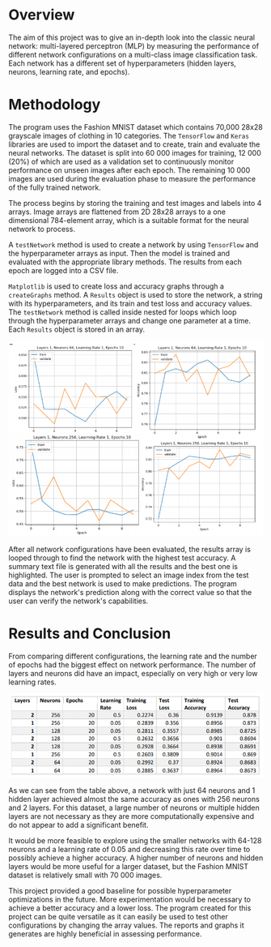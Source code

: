 # Overview
The aim of this project was to give an in-depth look into the classic neural network: multi-layered perceptron (MLP) by measuring the performance of different network configurations on a multi-class image classification task. Each network has a different set of hyperparameters (hidden layers, neurons, learning rate, and epochs).

# Methodology
The program uses the Fashion MNIST dataset which contains 70,000 28x28 grayscale images of clothing in 10 categories. The `TensorFlow` and `Keras` libraries are used to import the dataset and to create, train and evaluate the neural networks. The dataset is split into 60 000 images for training, 12 000 (20%) of which are used as a validation set to continuously monitor performance on unseen images after each epoch. The remaining 10 000 images are used during the evaluation phase to measure the performance of the fully trained network.

The process begins by storing the training and test images and labels into 4 arrays. Image arrays are flattened from 2D 28x28 arrays to a one dimensional 784-element array, which is a suitable format for the neural network to process. 

A `testNetwork` method is used to create a network by using `TensorFlow` and the hyperparameter arrays as input. Then the model is trained and evaluated with the appropriate library methods. The results from each epoch are logged into a CSV file. 

`Matplotlib` is used to create loss and accuracy graphs through a `createGraphs` method. A `Results` object is used to store the network, a string with its hyperparameters, and its train and test loss and accuracy values. The `testNetwork` method is called inside nested for loops which loop through the hyperparameter arrays and change one parameter at a time. Each `Results` object is stored in an array. 

![Example Graphs Generated](https://raw.githubusercontent.com/deyansp/AI-MLP-Hyperparameter-Tester/main/sample-graphs.PNG)

After all network configurations have been evaluated, the results array is looped through to find the network with the highest test accuracy. A summary text file is generated with all the results and the best one is highlighted. The user is prompted to select an image index from the test data and the best network is used to make predictions. The program displays the network's prediction along with the correct value so that the user can verify the network's capabilities. 

# Results and Conclusion
From comparing different configurations, the learning rate and the number of epochs had the biggest effect on network performance. The number of layers and neurons did have an impact, especially on very high or very low learning rates. 

![Results Table]( https://raw.githubusercontent.com/deyansp/AI-MLP-Hyperparameter-Tester/main/results-table.PNG)

As we can see from the table above, a network with just 64 neurons and 1 hidden layer achieved almost the same accuracy as ones with 256 neurons and 2 layers. For this dataset, a large number of neurons or multiple hidden layers are not necessary as they are more computationally expensive and do not appear to add a significant benefit. 

It would be more feasible to explore using the smaller networks with 64-128 neurons and a learning rate of 0.05 and decreasing this rate over time to possibly achieve a higher accuracy. A higher number of neurons and hidden layers would be more useful for a larger dataset, but the Fashion MNIST dataset is relatively small with 70 000 images. 

This project provided a good baseline for possible hyperparameter optimizations in the future. More experimentation would be necessary to achieve a better accuracy and a lower loss. The program created for this project can be quite versatile as it can easily be used to test other configurations by changing the array values. The reports and graphs it generates are highly beneficial in assessing performance.
